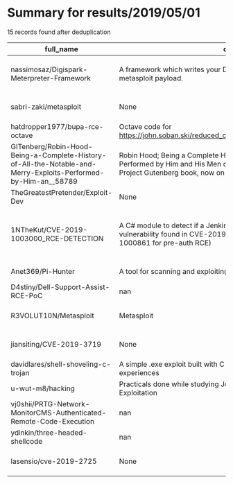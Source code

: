 
# Summary for results/2019/05/01
    
15 records found after deduplication

| full_name | description | html_url | matched_list | matched_count | pushed_at | size | stargazers_count | language | forks_count | vul_ids |
|----------------------------------------------------------------------------------------------------------------|------------------------------------------------------------------------------------------------------------------------------------------------------------------------------------|-----------------------------------------------------------------------------------------------------------------------------------|---------------------------------------------|-----------------|---------------------------|--------|--------------------|------------|---------------|------------------------------------------|
| nassimosaz/Digispark-Meterpreter-Framework | A framework which writes your Digispark arduino code for a specific metasploit payload. | https://github.com/nassimosaz/Digispark-Meterpreter-Framework | ['metasploit module OR metasploit payload'] | 1 | 2019-05-01 03:15:40+00:00 | 53 | 10 | Ruby | 1 | [] |
| sabri-zaki/metasploit | None | https://github.com/sabri-zaki/metasploit | ['metasploit module OR payload'] | 1 | 2019-05-01 17:54:12+00:00 | 8 | 20 | Shell | 8 | [] |
| hatdropper1977/bupa-rce-octave | Octave code for https://john.soban.ski/reduced_coulomb_energy_neural_network_bupa.html | https://github.com/hatdropper1977/bupa-rce-octave | ['rce'] | 1 | 2019-05-01 10:18:44+00:00 | 2765 | 2 | MATLAB | 1 | [] |
| GITenberg/Robin-Hood-Being-a-Complete-History-of-All-the-Notable-and-Merry-Exploits-Performed-by-Him-an__58789 | Robin Hood; Being a Complete History of All the Notable and Merry Exploits Performed by Him and His Men on Many Occasions by Anonymous is a Project Gutenberg book, now on Github. | https://github.com/GITenberg/Robin-Hood-Being-a-Complete-History-of-All-the-Notable-and-Merry-Exploits-Performed-by-Him-an__58789 | ['exploit'] | 1 | 2019-05-01 22:29:09+00:00 | 2565 | 0 | HTML | 0 | [] |
| TheGreatestPretender/Exploit-Dev | None | https://github.com/TheGreatestPretender/Exploit-Dev | ['exploit'] | 1 | 2019-05-01 00:26:19+00:00 | 2 | 0 | C | 0 | [] |
| 1NTheKut/CVE-2019-1003000_RCE-DETECTION | A C# module to detect if a Jenkins server is vulnerable to the RCE vulnerability found in CVE-2019-1003000 (chained with CVE-2018-1000861 for pre-auth RCE) | https://github.com/1NTheKut/CVE-2019-1003000_RCE-DETECTION | ['cve-2', 'rce'] | 2 | 2019-05-01 07:11:28+00:00 | 183668 | 2 | JavaScript | 1 | ['CVE-2018-1000861', 'CVE-2019-1003000'] |
| Anet369/Pi-Hunter | A tool for scanning and exploiting raspberry pi's with default credencials | https://github.com/Anet369/Pi-Hunter | ['exploit'] | 1 | 2019-05-01 16:36:23+00:00 | 35 | 1 | Python | 0 | [] |
| D4stiny/Dell-Support-Assist-RCE-PoC | nan | https://github.com/D4stiny/Dell-Support-Assist-RCE-PoC | ['rce', 'rce poc'] | 2 | 2019-05-01 22:32:49+00:00 | 8 | 167 | Python | 49 | [] |
| R3VOLUT10N/Metasploit | Metasploit | https://github.com/R3VOLUT10N/Metasploit | ['metasploit module OR payload'] | 1 | 2019-05-01 00:49:02+00:00 | 0 | 0 | | 0 | [] |
| jiansiting/CVE-2019-3719 | None | https://github.com/jiansiting/CVE-2019-3719 | ['cve-2'] | 1 | 2019-05-01 04:50:02+00:00 | 18 | 3 | Python | 4 | ['CVE-2019-3719'] |
| davidlares/shell-shoveling-c-trojan | A simple .exe exploit built with C and Ncat for demoing reverse shell experiences | https://github.com/davidlares/shell-shoveling-c-trojan | ['exploit'] | 1 | 2019-05-01 15:17:53+00:00 | 3377 | 0 | C | 0 | [] |
| u-wut-m8/hacking | Practicals done while studying Jon Erickson's book Hacking : The Art Of Exploitation | https://github.com/u-wut-m8/hacking | ['exploit'] | 1 | 2019-05-01 08:32:54+00:00 | 2 | 0 | C | 0 | [] |
| vj0shii/PRTG-Network-MonitorCMS-Authenticated-Remote-Code-Execution | nan | https://github.com/vj0shii/PRTG-Network-MonitorCMS-Authenticated-Remote-Code-Execution | ['remote code execution'] | 1 | 2019-05-01 13:31:36+00:00 | 5 | 1 | Python | 0 | [] |
| ydinkin/three-headed-shellcode | nan | https://github.com/ydinkin/three-headed-shellcode | ['shellcode'] | 1 | 2019-05-01 23:05:46+00:00 | 18 | 0 | Rust | 0 | [] |
| lasensio/cve-2019-2725 | None | https://github.com/lasensio/cve-2019-2725 | ['cve-2'] | 1 | 2019-05-01 23:00:39+00:00 | 2 | 20 | Python | 14 | ['CVE-2019-2725'] |
